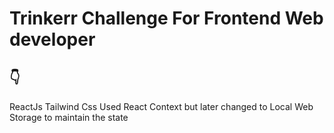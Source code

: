 # Trinkerr Challenge For Frontend Web developer

## 👇

ReactJs
Tailwind Css
Used React Context but later changed to Local Web Storage to maintain the state 

